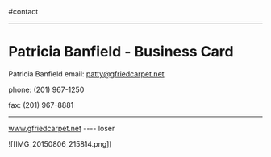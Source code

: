 #contact

---

# Patricia Banfield - Business Card


Patricia Banfield 
email:
[patty@gfriedcarpet.net](mailto:patty@gfriedcarpet.net)

phone:
(201) 967-1250

fax:
(201) 967-8881

* * *

www.gfriedcarpet.net
\----
loser

![[IMG_20150806_215814.png]]

